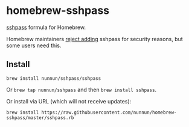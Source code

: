 # homebrew-sshpass
[sshpass](https://sourceforge.net/projects/sshpass/) formula for Homebrew.

Homebrew maintainers [reject adding](https://github.com/Homebrew/homebrew/pull/18332) sshpass for security reasons, but some users need this.

## Install

```
brew install nunnun/sshpass/sshpass
```

Or `brew tap nunnun/sshpass` and then `brew install sshpass`.

Or install via URL (which will not receive updates):

```
brew install https://raw.githubusercontent.com/nunnun/homebrew-sshpass/master/sshpass.rb
```
